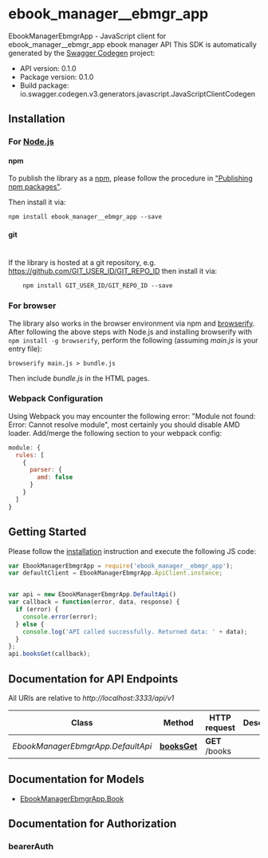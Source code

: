 # ebook_manager__ebmgr_app

EbookManagerEbmgrApp - JavaScript client for ebook_manager__ebmgr_app
ebook manager API
This SDK is automatically generated by the [Swagger Codegen](https://github.com/swagger-api/swagger-codegen) project:

- API version: 0.1.0
- Package version: 0.1.0
- Build package: io.swagger.codegen.v3.generators.javascript.JavaScriptClientCodegen

## Installation

### For [Node.js](https://nodejs.org/)

#### npm

To publish the library as a [npm](https://www.npmjs.com/),
please follow the procedure in ["Publishing npm packages"](https://docs.npmjs.com/getting-started/publishing-npm-packages).

Then install it via:

```shell
npm install ebook_manager__ebmgr_app --save
```

#### git
#
If the library is hosted at a git repository, e.g.
https://github.com/GIT_USER_ID/GIT_REPO_ID
then install it via:

```shell
    npm install GIT_USER_ID/GIT_REPO_ID --save
```

### For browser

The library also works in the browser environment via npm and [browserify](http://browserify.org/). After following
the above steps with Node.js and installing browserify with `npm install -g browserify`,
perform the following (assuming *main.js* is your entry file):

```shell
browserify main.js > bundle.js
```

Then include *bundle.js* in the HTML pages.

### Webpack Configuration

Using Webpack you may encounter the following error: "Module not found: Error:
Cannot resolve module", most certainly you should disable AMD loader. Add/merge
the following section to your webpack config:

```javascript
module: {
  rules: [
    {
      parser: {
        amd: false
      }
    }
  ]
}
```

## Getting Started

Please follow the [installation](#installation) instruction and execute the following JS code:

```javascript
var EbookManagerEbmgrApp = require('ebook_manager__ebmgr_app');
var defaultClient = EbookManagerEbmgrApp.ApiClient.instance;


var api = new EbookManagerEbmgrApp.DefaultApi()
var callback = function(error, data, response) {
  if (error) {
    console.error(error);
  } else {
    console.log('API called successfully. Returned data: ' + data);
  }
};
api.booksGet(callback);
```

## Documentation for API Endpoints

All URIs are relative to *http://localhost:3333/api/v1*

Class | Method | HTTP request | Description
------------ | ------------- | ------------- | -------------
*EbookManagerEbmgrApp.DefaultApi* | [**booksGet**](docs/DefaultApi.md#booksGet) | **GET** /books | 

## Documentation for Models

 - [EbookManagerEbmgrApp.Book](docs/Book.md)

## Documentation for Authorization


### bearerAuth


